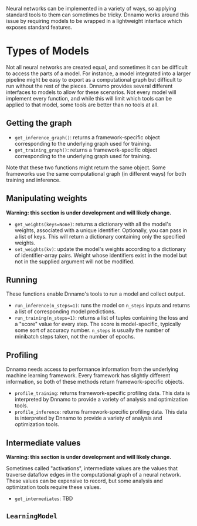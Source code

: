Neural networks can be implemented in a variety of ways, so applying standard tools to them can sometimes be tricky.
Dnnamo works around this issue by requiring models to be wrapped in a lightweight interface which exposes standard features.

# Types of Models

Not all neural networks are created equal, and sometimes it can be difficult to access the parts of a model.
For instance, a model integrated into a larger pipeline might be easy to export as a computational graph but difficult to run without the rest of the pieces.
Dnnamo provides several different interfaces to models to allow for these scenarios.
Not every model will implement every function, and while this will limit which tools can be applied to that model, some tools are better than no tools at all.

## Getting the graph

- `get_inference_graph()`: returns a framework-specific object corresponding to the underlying graph used for training. 
- `get_training_graph()`: returns a framework-specific object corresponding to the underlying graph used for training. 

Note that these two functions might return the same object.
Some frameworks use the same computational graph (in different ways) for both training and inference.

## Manipulating weights

**Warning: this section is under development and will likely change.**

- `get_weights(keys=None)`: returns a dictionary with all the model's weights, associated with a unique identifier. Optionally, you can pass in a list of keys. This will return a dictionary containing only the specified weights.
- `set_weights(kv)`: update the model's weights according to a dictionary of identifier-array pairs. Weight whose identifiers exist in the model but not in the supplied argument will not be modified.

## Running

These functions enable Dnnamo's tools to run a model and collect output.

- `run_inference(n_steps=1)`: runs the model on `n_steps` inputs and returns a list of corresponding model predictions.
- `run_training(n_steps=1)`: returns a list of tuples containing the loss and a "score" value for every step. The score is model-specific, typically some sort of accuracy number. `n_steps` is usually the number of minibatch steps taken, not the number of epochs.

## Profiling

Dnnamo needs access to performance information from the underlying machine learning framework.
Every framework has slightly different information, so both of these methods return framework-specific objects.

- `profile_training`: returns framework-specific profiling data. This data is interpreted by Dnnamo to provide a variety of analysis and optimization tools.
- `profile_inference`: returns framework-specific profiling data. This data is interpreted by Dnnamo to provide a variety of analysis and optimization tools.

## Intermediate values

**Warning: this section is under development and will likely change.**

Sometimes called "activations", intermediate values are the values that traverse dataflow edges in the computational graph of a neural network.
These values can be expensive to record, but some analysis and optimization tools require these values.

- `get_intermediates`: TBD

## `LearningModel`

